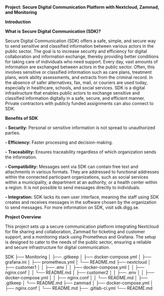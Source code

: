 **Project: Secure Digital Communication Platform with Nextcloud, Zammad, and Monitoring**

**Introduction**

**What is Secure Digital Communication (SDK)?**

Secure Digital Communication (SDK) offers a safe, simple, and secure way to send sensitive and classified information between various actors in the public sector. The goal is to increase security and efficiency for digital collaboration and information exchange, thereby providing better conditions for taking care of individuals who need support. Every day, vast amounts of information are exchanged between actors in the public sector. Often, this involves sensitive or classified information such as care plans, treatment plans, work ability assessments, and extracts from the criminal record. In the absence of safer alternatives, fax, mail, or couriers are used today, especially in healthcare, schools, and social services.
SDK is a digital infrastructure that enables public actors to exchange sensitive and classified information digitally in a safe, secure, and efficient manner. Private contractors with publicly funded assignments can also connect to SDK.

**Benefits of SDK**

**- Security:** Personal or sensitive information is not spread to unauthorized parties.

**- Efficiency:** Faster processing and decision-making.

**- Traceability:** Ensures traceability regardless of which organization sends the information.

**- Compatibility:** Messages sent via SDK can contain free text and attachments in various formats. They are addressed to functional addresses within the connected participant organizations, such as social services within a municipality, a department at an authority, or a health center within a region. It is not possible to send messages directly to individuals.

**- Integration:** SDK lacks its own user interface, meaning the staff using SDK creates and receives messages in the software chosen by the organization to send messages.
For more information on SDK, visit sdk.digg.se.

**Project Overview**

This project sets up a secure communication platform integrating Nextcloud for file sharing and collaboration, Zammad for ticketing and customer support, and a monitoring stack using Prometheus and Grafana. The setup is designed to cater to the needs of the public sector, ensuring a reliable and secure infrastructure for digital communication.

SDK
├── Monitoring
│   ├── .gitkeep
│   ├── docker-compose.yml
│   ├── grafana.ini
│   ├── prometheus.yml
│   └── README.md
├── nextcloud
│   ├── customer1
│   │   ├── .env
│   │   ├── docker-compose.yml
│   │   ├── nginx.conf
│   │   └── README.md
│   ├── customer2
│   │   ├── .env
│   │   ├── docker-compose.yml
│   │   ├── nginx.conf
│   │   └── README.md
│   ├── .gitkeep
│   └── README.md
├── zammad
│   ├── docker-compose.yml
│   ├── nginx.conf
│   └── README.md
├── .gitlab-ci.yml
└── README.md


